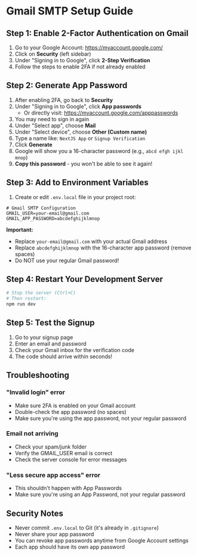 # Gmail SMTP Setup Guide

## Step 1: Enable 2-Factor Authentication on Gmail

1. Go to your Google Account: https://myaccount.google.com/
2. Click on **Security** (left sidebar)
3. Under "Signing in to Google", click **2-Step Verification**
4. Follow the steps to enable 2FA if not already enabled

## Step 2: Generate App Password

1. After enabling 2FA, go back to **Security**
2. Under "Signing in to Google", click **App passwords**
   - Or directly visit: https://myaccount.google.com/apppasswords
3. You may need to sign in again
4. Under "Select app", choose **Mail**
5. Under "Select device", choose **Other (Custom name)**
6. Type a name like: `NextJS App` or `Signup Verification`
7. Click **Generate**
8. Google will show you a 16-character password (e.g., `abcd efgh ijkl mnop`)
9. **Copy this password** - you won't be able to see it again!

## Step 3: Add to Environment Variables

1. Create or edit `.env.local` file in your project root:

```env
# Gmail SMTP Configuration
GMAIL_USER=your-email@gmail.com
GMAIL_APP_PASSWORD=abcdefghijklmnop
```

**Important:**
- Replace `your-email@gmail.com` with your actual Gmail address
- Replace `abcdefghijklmnop` with the 16-character app password (remove spaces)
- Do NOT use your regular Gmail password!

## Step 4: Restart Your Development Server

```bash
# Stop the server (Ctrl+C)
# Then restart:
npm run dev
```

## Step 5: Test the Signup

1. Go to your signup page
2. Enter an email and password
3. Check your Gmail inbox for the verification code
4. The code should arrive within seconds!

## Troubleshooting

### "Invalid login" error
- Make sure 2FA is enabled on your Gmail account
- Double-check the app password (no spaces)
- Make sure you're using the app password, not your regular password

### Email not arriving
- Check your spam/junk folder
- Verify the GMAIL_USER email is correct
- Check the server console for error messages

### "Less secure app access" error
- This shouldn't happen with App Passwords
- Make sure you're using an App Password, not your regular password

## Security Notes

- Never commit `.env.local` to Git (it's already in `.gitignore`)
- Never share your app password
- You can revoke app passwords anytime from Google Account settings
- Each app should have its own app password
